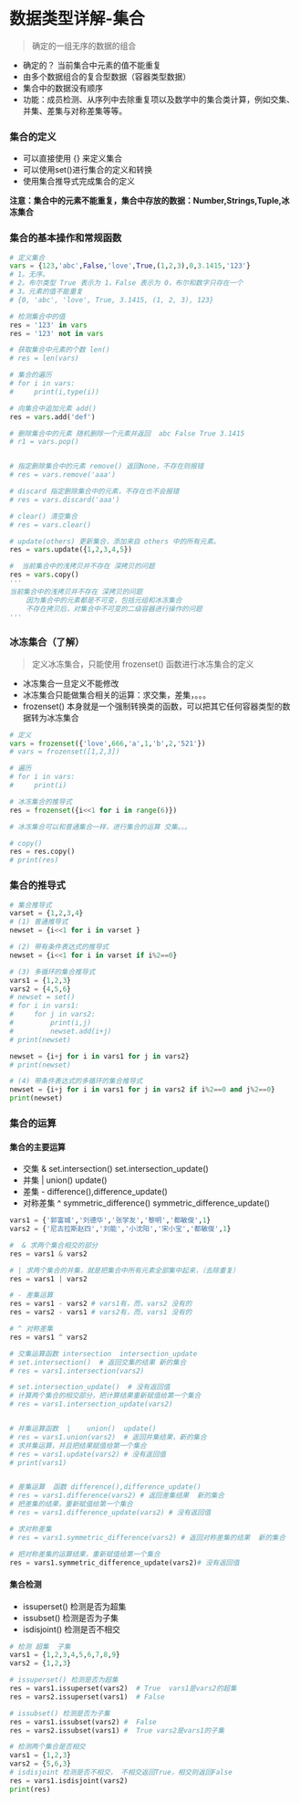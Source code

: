 # 数据类型详解-集合

> 确定的一组无序的数据的组合

+ 确定的？ 当前集合中元素的值不能重复
+ 由多个数据组合的复合型数据（容器类型数据）
+ 集合中的数据没有顺序
+ 功能：成员检测、从序列中去除重复项以及数学中的集合类计算，例如交集、并集、差集与对称差集等等。

### 集合的定义

+ 可以直接使用 {} 来定义集合
+ 可以使用set()进行集合的定义和转换
+ 使用集合推导式完成集合的定义

**注意：集合中的元素不能重复，集合中存放的数据：Number,Strings,Tuple,冰冻集合**



### 集合的基本操作和常规函数

```python
# 定义集合
vars = {123,'abc',False,'love',True,(1,2,3),0,3.1415,'123'}
# 1。无序。
# 2。布尔类型 True 表示为 1，False 表示为 0，布尔和数字只存在一个
# 3。元素的值不能重复
# {0, 'abc', 'love', True, 3.1415, (1, 2, 3), 123}

# 检测集合中的值
res = '123' in vars
res = '123' not in vars

# 获取集合中元素的个数 len()
# res = len(vars)

# 集合的遍历
# for i in vars:
#     print(i,type(i))

# 向集合中追加元素 add()
res = vars.add('def')

# 删除集合中的元素 随机删除一个元素并返回  abc False True 3.1415
# r1 = vars.pop()


# 指定删除集合中的元素 remove() 返回None，不存在则报错
# res = vars.remove('aaa')

# discard 指定删除集合中的元素，不存在也不会报错
# res = vars.discard('aaa')

# clear() 清空集合
# res = vars.clear()

# update(others) 更新集合，添加来自 others 中的所有元素。
res = vars.update({1,2,3,4,5})

#  当前集合中的浅拷贝并不存在 深拷贝的问题
res = vars.copy()
'''
当前集合中的浅拷贝并不存在 深拷贝的问题
    因为集合中的元素都是不可变，包括元组和冰冻集合
    不存在拷贝后，对集合中不可变的二级容器进行操作的问题
'''
```

### 冰冻集合（了解）

> 定义冰冻集合，只能使用 frozenset() 函数进行冰冻集合的定义

+ 冰冻集合一旦定义不能修改
+ 冰冻集合只能做集合相关的运算：求交集，差集，。。。
+ frozenset() 本身就是一个强制转换类的函数，可以把其它任何容器类型的数据转为冰冻集合

```python
# 定义
vars = frozenset({'love',666,'a',1,'b',2,'521'})
# vars = frozenset([1,2,3])

# 遍历
# for i in vars:
#     print(i)

# 冰冻集合的推导式
res = frozenset({i<<1 for i in range(6)})

# 冰冻集合可以和普通集合一样，进行集合的运算 交集。。。

# copy()
res = res.copy()
# print(res)
```

### 集合的推导式

```python
# 集合推导式
varset = {1,2,3,4}
# (1) 普通推导式
newset = {i<<1 for i in varset }

# (2) 带有条件表达式的推导式
newset = {i<<1 for i in varset if i%2==0}

# (3) 多循环的集合推导式
vars1 = {1,2,3}
vars2 = {4,5,6}
# newset = set()
# for i in vars1:
#     for j in vars2:
#         print(i,j)
#         newset.add(i+j)
# print(newset)

newset = {i+j for i in vars1 for j in vars2}
# print(newset)

# (4) 带条件表达式的多循环的集合推导式
newset = {i+j for i in vars1 for j in vars2 if i%2==0 and j%2==0}
print(newset)
```



### 集合的运算

#### 集合的主要运算

+ 交集  &    set.intersection()   set.intersection_update()
+ 并集  |    union()  update()
+ 差集  -    difference(),difference_update()
+ 对称差集 ^  symmetric_difference()  symmetric_difference_update()

```python
vars1 = {'郭富城','刘德华','张学友','黎明','都敏俊',1}
vars2 = {'尼古拉斯赵四','刘能','小沈阳','宋小宝','都敏俊',1}

#  & 求两个集合相交的部分
res = vars1 & vars2

# | 求两个集合的并集，就是把集合中所有元素全部集中起来，（去除重复）
res = vars1 | vars2

# - 差集运算
res = vars1 - vars2 # vars1有，而，vars2 没有的
res = vars2 - vars1 # vars2有，而，vars1 没有的

# ^ 对称差集
res = vars1 ^ vars2

# 交集运算函数 intersection  intersection_update
# set.intersection()  # 返回交集的结果 新的集合
# res = vars1.intersection(vars2)

# set.intersection_update()  # 没有返回值
# 计算两个集合的相交部分，把计算结果重新赋值给第一个集合
# res = vars1.intersection_update(vars2)


# 并集运算函数  |    union()  update()
# res = vars1.union(vars2)  # 返回并集结果，新的集合
# 求并集运算，并且把结果赋值给第一个集合
# res = vars1.update(vars2) # 没有返回值
# print(vars1)


# 差集运算  函数 difference(),difference_update()
# res = vars1.difference(vars2) # 返回差集结果  新的集合
# 把差集的结果，重新赋值给第一个集合
# res = vars1.difference_update(vars2) # 没有返回值

# 求对称差集
# res = vars1.symmetric_difference(vars2) # 返回对称差集的结果  新的集合

# 把对称差集的运算结果，重新赋值给第一个集合
res = vars1.symmetric_difference_update(vars2)# 没有返回值
```

#### 集合检测

+  issuperset() 检测是否为超集
+ issubset() 检测是否为子集
+ isdisjoint() 检测是否不相交

```python
# 检测 超集  子集
vars1 = {1,2,3,4,5,6,7,8,9}
vars2 = {1,2,3}

# issuperset() 检测是否为超集
res = vars1.issuperset(vars2)  # True  vars1是vars2的超集
res = vars2.issuperset(vars1)  # False

# issubset() 检测是否为子集
res = vars1.issubset(vars2) #  False
res = vars2.issubset(vars1) #  True vars2是vars1的子集

# 检测两个集合是否相交
vars1 = {1,2,3}
vars2 = {5,6,3}
# isdisjoint 检测是否不相交， 不相交返回True，相交则返回False
res = vars1.isdisjoint(vars2)
print(res)
```

